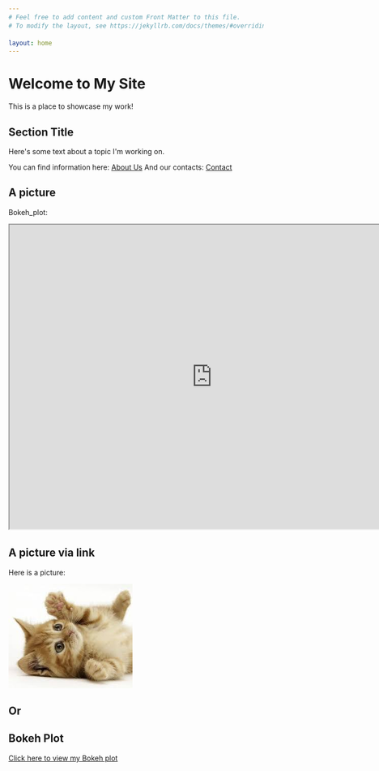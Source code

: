 ```yaml
---
# Feel free to add content and custom Front Matter to this file.
# To modify the layout, see https://jekyllrb.com/docs/themes/#overriding-theme-defaults

layout: home
---
```

# Welcome to My Site

This is a place to showcase my work!

## Section Title
Here's some text about a topic I'm working on. 

You can find information here: [About Us](about.md)
And our contacts: [Contact](contact.md)



## A picture

Bokeh_plot: 

<iframe src="https://www.google.com/search?client=firefox-b-d&sca_esv=3d6848995d8cd9b4&sxsrf=AHTn8zqTa-vqyI5aef2-E0UgCdstTUVCuQ:1742563056169&q=cica&udm=2&fbs=ABzOT_CWdhQLP1FcmU5B0fn3xuWpA-dk4wpBWOGsoR7DG5zJBhIpUzwo1xVav_yEtDdg_xMdrAgbzF9SCsNV1LiKRsxQfPEDS3aU16H8I-951XIHUlwV52eIYJqm9UDQeVh1nEKpFkRHF45k3QDVgdoyxRwAz1IHD08rKniOL_dfL69UiDnVLzArgsHqOW7opsr56Qa6-_jmwsfNDWIoqwhBmZjeEEr1Nw&sa=X&ved=2ahUKEwiixNifoZuMAxVuW0EAHa2QCVsQtKgLegQILhAB&biw=2144&bih=1035&dpr=0.9#vhid=XosGyjmgVDs02M&vssid=mosaic" width="800" height="600"></iframe>

## A picture via link

Here is a picture:

![Alt text](/assets/cica.jpg)


## Or


## Bokeh Plot

[Click here to view my Bokeh plot](https://github.com/eszterkovacs17/SDA/assets/bokeh_plot.html)


